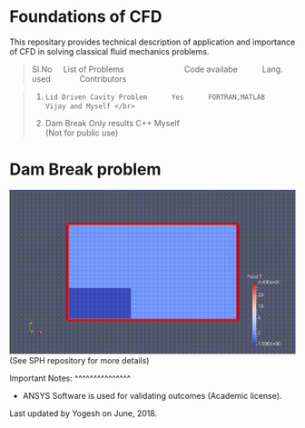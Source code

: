 # Foundations of CFD </br>


This repositary provides technical description of application and importance of CFD in solving classical fluid mechanics problems.</br>

>Sl.No &nbsp; &nbsp; List of Problems &nbsp; &nbsp; &nbsp; &nbsp; &nbsp; &nbsp;  &nbsp; &nbsp; &nbsp; &nbsp; &nbsp; &nbsp; &nbsp; Code availabe &nbsp; &nbsp; &nbsp; &nbsp;  &nbsp;  Lang. used &nbsp; &nbsp; &nbsp; &nbsp; &nbsp; &nbsp; Contributors	</br>


>1)  	Lid Driven Cavity Problem      Yes		FORTRAN,MATLAB	 Vijay and Myself </br>
>2)	Dam Break		    Only results		C++	    Myself </br>
				 (Not for public use)    
				     
# Dam Break problem 
![demo](DamBreak.gif) 			     
(See SPH repository for more details)			    
      	   

Important Notes:
^^^^^^^^^^^^^^^
* ANSYS Software is used for validating outcomes (Academic license).

Last updated by Yogesh on June, 2018.















	





